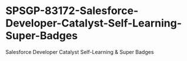 # SPSGP-83172-Salesforce-Developer-Catalyst-Self-Learning-Super-Badges
Salesforce Developer Catalyst Self-Learning &amp; Super Badges
